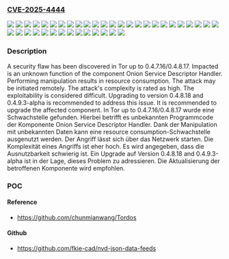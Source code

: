 ### [CVE-2025-4444](https://cve.mitre.org/cgi-bin/cvename.cgi?name=CVE-2025-4444)
![](https://img.shields.io/static/v1?label=Product&message=Tor&color=blue)
![](https://img.shields.io/static/v1?label=Version&message=&color=brightgreen)
![](https://img.shields.io/static/v1?label=Version&message=0.4.7.0%20&color=brightgreen)
![](https://img.shields.io/static/v1?label=Version&message=0.4.7.1%20&color=brightgreen)
![](https://img.shields.io/static/v1?label=Version&message=0.4.7.10%20&color=brightgreen)
![](https://img.shields.io/static/v1?label=Version&message=0.4.7.11%20&color=brightgreen)
![](https://img.shields.io/static/v1?label=Version&message=0.4.7.12%20&color=brightgreen)
![](https://img.shields.io/static/v1?label=Version&message=0.4.7.13%20&color=brightgreen)
![](https://img.shields.io/static/v1?label=Version&message=0.4.7.14%20&color=brightgreen)
![](https://img.shields.io/static/v1?label=Version&message=0.4.7.15%20&color=brightgreen)
![](https://img.shields.io/static/v1?label=Version&message=0.4.7.16%20&color=brightgreen)
![](https://img.shields.io/static/v1?label=Version&message=0.4.7.2%20&color=brightgreen)
![](https://img.shields.io/static/v1?label=Version&message=0.4.7.3%20&color=brightgreen)
![](https://img.shields.io/static/v1?label=Version&message=0.4.7.4%20&color=brightgreen)
![](https://img.shields.io/static/v1?label=Version&message=0.4.7.5%20&color=brightgreen)
![](https://img.shields.io/static/v1?label=Version&message=0.4.7.6%20&color=brightgreen)
![](https://img.shields.io/static/v1?label=Version&message=0.4.7.7%20&color=brightgreen)
![](https://img.shields.io/static/v1?label=Version&message=0.4.7.8%20&color=brightgreen)
![](https://img.shields.io/static/v1?label=Version&message=0.4.7.9%20&color=brightgreen)
![](https://img.shields.io/static/v1?label=Version&message=0.4.8.0%20&color=brightgreen)
![](https://img.shields.io/static/v1?label=Version&message=0.4.8.1%20&color=brightgreen)
![](https://img.shields.io/static/v1?label=Version&message=0.4.8.10%20&color=brightgreen)
![](https://img.shields.io/static/v1?label=Version&message=0.4.8.11%20&color=brightgreen)
![](https://img.shields.io/static/v1?label=Version&message=0.4.8.12%20&color=brightgreen)
![](https://img.shields.io/static/v1?label=Version&message=0.4.8.13%20&color=brightgreen)
![](https://img.shields.io/static/v1?label=Version&message=0.4.8.14%20&color=brightgreen)
![](https://img.shields.io/static/v1?label=Version&message=0.4.8.15%20&color=brightgreen)
![](https://img.shields.io/static/v1?label=Version&message=0.4.8.16%20&color=brightgreen)
![](https://img.shields.io/static/v1?label=Version&message=0.4.8.17%20&color=brightgreen)
![](https://img.shields.io/static/v1?label=Version&message=0.4.8.2%20&color=brightgreen)
![](https://img.shields.io/static/v1?label=Version&message=0.4.8.3%20&color=brightgreen)
![](https://img.shields.io/static/v1?label=Version&message=0.4.8.4%20&color=brightgreen)
![](https://img.shields.io/static/v1?label=Version&message=0.4.8.5%20&color=brightgreen)
![](https://img.shields.io/static/v1?label=Version&message=0.4.8.6%20&color=brightgreen)
![](https://img.shields.io/static/v1?label=Version&message=0.4.8.7%20&color=brightgreen)
![](https://img.shields.io/static/v1?label=Version&message=0.4.8.8%20&color=brightgreen)
![](https://img.shields.io/static/v1?label=Version&message=0.4.8.9%20&color=brightgreen)
![](https://img.shields.io/static/v1?label=Vulnerability&message=Denial%20of%20Service&color=brightgreen)
![](https://img.shields.io/static/v1?label=Vulnerability&message=Resource%20Consumption&color=brightgreen)

### Description

A security flaw has been discovered in Tor up to 0.4.7.16/0.4.8.17. Impacted is an unknown function of the component Onion Service Descriptor Handler. Performing manipulation results in resource consumption. The attack may be initiated remotely. The attack's complexity is rated as high. The exploitability is considered difficult. Upgrading to version 0.4.8.18 and 0.4.9.3-alpha is recommended to address this issue. It is recommended to upgrade the affected component.
In Tor up to 0.4.7.16/0.4.8.17 wurde eine Schwachstelle gefunden. Hierbei betrifft es unbekannten Programmcode der Komponente Onion Service Descriptor Handler. Dank der Manipulation mit unbekannten Daten kann eine resource consumption-Schwachstelle ausgenutzt werden. Der Angriff lässt sich über das Netzwerk starten. Die Komplexität eines Angriffs ist eher hoch. Es wird angegeben, dass die Ausnutzbarkeit schwierig ist. Ein Upgrade auf Version 0.4.8.18 and 0.4.9.3-alpha ist in der Lage, dieses Problem zu adressieren. Die Aktualisierung der betroffenen Komponente wird empfohlen.

### POC

#### Reference
- https://github.com/chunmianwang/Tordos

#### Github
- https://github.com/fkie-cad/nvd-json-data-feeds

